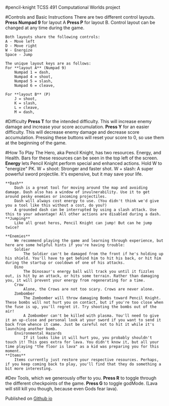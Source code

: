 #pencil-knight
TCSS 491 Computational Worlds project

#Controls and Basic Instructions
    There are two different control layouts. 
	**Press Numpad 9** for layout A
	**Press P** for layout B.
    Control layout can be changed at any time during the game.

    Both layouts share the following controls:
    A - Move left
    D - Move right
    W - Energize
    Space - Jump

    The unique layout keys are as follows:
    For **layout A** (Numpad 9)
        Numpad 1 = dash,
        Numpad 4 = shoot,
        Numpad 5 = slash,
        Numpad 6 = cleave,
        
    For **layout B** (P)
        J = shoot,
        K = slash,
        L = cleave,
        M = dash,
    
#Difficulty
    **Press T** for the intended difficulty. This will increase enemy damage and increase your score accumulation.
	**Press Y** for an easier difficulty. This will decrease enemy damage and decrease score accumulation.
	Pressing these buttons will reset your score to 0, so use them at the beginning of the game.

#How To Play
    The Hero, aka Pencil Knight, has two resources. Energy, and Health. Bars for these resources can be seen in the top left of the screen.
    **Energy** lets Pencil Knight perform special and enhanced actions.
        Hold W to "energize" PK.
        W + shoot: Stronger and faster shot.
        W + slash: A super powerful sword projectile. It's expensive, but it may save your life.
    
    **Dash**
        Dash is a great tool for moving around the map and avoiding damage. Dash also has a window of invulnerability. Use it to get around pesky enemies or incoming projectiles.
        Dash will always cost energy to use. (You didn't think we'd give you a tool like this without a cost, do you?)
        A grounded dash can be interrupted by using a slash attack. Use this to your advantage! All other actions are disabled during a dash.
    **Jumping**
        Like all great heros, Pencil Knight can jump! But can he jump twice?
        
    **Enemies**
        We recommend playing the game and learning through experience, but here are some helpful hints if you're having trouble:
        Soldier
            The Soldier can't be damaged from the front if he's holding up his shield. You'll have to get behind him to hit his back, or hit him during the startup or cooldown of one of his attacks.
        Dino
            The Dinosaur's energy ball will track you until it fizzles out, is hit by an attack, or hits some terrain. Rather than damaging you, it will prevent your energy from regenerating for a time.
        Crow
            Alone, the Crows are not too scary. Crows are never alone.
        Zombomber
            The Zombomber will throw damaging Bombs toward Pencil Knight. These bombs will not hurt you on contact, but if you're too close when the fuse is up, you'll regret it. Try shooting the bombs out of the air!
            A Zombomber can't be killed with plasma. You'll need to give it an up-close and personal look at your sword if you want to send it back from whence it came. Just be careful not to hit it while it's launching another bomb.
        Environmental Hazards
            If it looks like it will hurt you, you probably shouldn't touch it! This goes extra for lava. You didn't know it, but all your time playing "the floor is lava" as a kid was preparing you for this moment.
    **Items** 
        Items currently just restore your respective resources. Perhaps, if you keep coming back to play, you'll find that they do something a bit more interesting.

#Dev Tools, which we generously offer to you.
	**Press R** to toggle through the different checkpoints of the game.
	**Press G** to toggle godMode. (Lava will still kill you though, because even Gods fear lava).

Published on [Github io](https://greenfour.github.io/pencil-knight/) 
